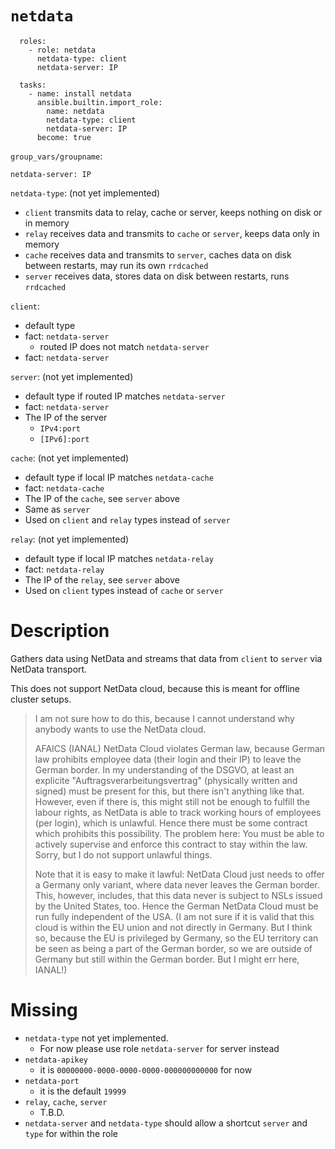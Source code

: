 # `netdata`

```
  roles:
    - role: netdata
      netdata-type: client
      netdata-server: IP
```

```
  tasks:
    - name: install netdata
      ansible.builtin.import_role:
        name: netdata
        netdata-type: client
        netdata-server: IP
      become: true
```

`group_vars/groupname`:
```
netdata-server: IP
```

`netdata-type`: (not yet implemented)

- `client` transmits data to relay, cache or server, keeps nothing on disk or in memory
- `relay`  receives data and transmits to `cache` or `server`, keeps data only in memory
- `cache`  receives data and transmits to `server`, caches data on disk between restarts, may run its own `rrdcached`
- `server` receives data, stores data on disk between restarts, runs `rrdcached`

`client`:

- default type
- fact: `netdata-server`
  - routed IP does not match `netdata-server`
- fact: `netdata-server`

`server`: (not yet implemented)

- default type if routed IP matches `netdata-server`
- fact: `netdata-server`
- The IP of the server
  - `IPv4:port`
  - `[IPv6]:port`

`cache`: (not yet implemented)

- default type if local IP matches `netdata-cache`
- fact: `netdata-cache`
- The IP of the `cache`, see `server` above
- Same as `server`
- Used on `client` and `relay` types instead of `server`

`relay`: (not yet implemented)

- default type if local IP matches `netdata-relay`
- fact: `netdata-relay`
- The IP of the `relay`, see `server` above
- Used on `client` types instead of `cache` or `server`


# Description

Gathers data using NetData and streams that data from `client` to `server` via NetData transport.

This does not support NetData cloud, because this is meant for offline cluster setups.

> I am not sure how to do this, because I cannot understand why anybody wants to use the NetData cloud.
>
> AFAICS (IANAL) NetData Cloud violates German law, because German law prohibits employee data (their login and their IP) to leave the German border.
> In my understanding of the DSGVO, at least an explicite "Auftragsverarbeitungsvertrag" (physically written and signed) must be present for this, but there isn't anything like that.
> However, even if there is, this might still not be enough to fulfill the labour rights, as NetData is able to track working hours of employees (per login), which is unlawful.
> Hence there must be some contract which prohibits this possibility.  The problem here:  You must be able to actively supervise and enforce this contract to stay within the law.
> Sorry, but I do not support unlawful things.
>
> Note that it is easy to make it lawful:  NetData Cloud just needs to offer a Germany only variant, where data never leaves the German border.
> This, however, includes, that this data never is subject to NSLs issued by the United States, too.
> Hence the German NetData Cloud must be run fully independent of the USA.
> (I am not sure if it is valid that this cloud is within the EU union and not directly in Germany.  But I think so, because the EU is privileged by Germany,
> so the EU territory can be seen as being a part of the German border, so we are outside of Germany but still within the German border.  But I might err here, IANAL!)


# Missing

- `netdata-type` not yet implemented.
  - For now please use role `netdata-server` for server instead
- `netdata-apikey`
  - it is `00000000-0000-0000-0000-000000000000` for now
- `netdata-port`
  - it is the default `19999`
- `relay`, `cache`, `server`
  - T.B.D.
- `netdata-server` and `netdata-type` should allow a shortcut `server` and `type` for within the role

